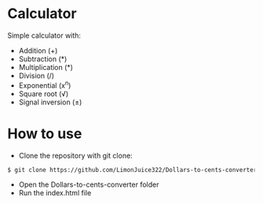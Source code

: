# Calculator
Simple calculator with:

* Addition (+)
* Subtraction (*)
* Multiplication (*)
* Division (/)
* Exponential (x<sup>n</sup>)
* Square root (√)
* Signal inversion (±)

# How to use
* Clone the repository with git clone:
```bash
$ git clone https://github.com/LimonJuice322/Dollars-to-cents-converter.git
```
* Open the Dollars-to-cents-converter folder
* Run the index.html file
